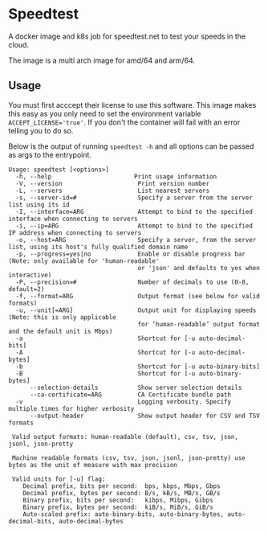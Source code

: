 # Speedtest
A docker image and k8s job for speedtest.net to test your speeds in the cloud. 

The image is a multi arch image for amd/64 and arm/64.

## Usage  

You must first acccept their license to use this software. This image makes this easy as you only need to set the environment variable `ACCEPT_LICENSE='true'`. If you don't the container will fail with an error telling you to do so. 

Below is the output of running `speedtest -h` and all options can be passed as args to the entrypoint. 

```
Usage: speedtest [<options>]  
  -h, --help                       Print usage information  
  -V, --version                     Print version number  
  -L, --servers                     List nearest servers  
  -s, --server-id=#                 Specify a server from the server list using its id  
  -I, --interface=ARG               Attempt to bind to the specified interface when connecting to servers  
  -i, --ip=ARG                      Attempt to bind to the specified IP address when connecting to servers  
  -o, --host=ARG                    Specify a server, from the server list, using its host's fully qualified domain name  
  -p, --progress=yes|no             Enable or disable progress bar (Note: only available for 'human-readable'  
                                    or 'json' and defaults to yes when interactive)  
  -P, --precision=#                 Number of decimals to use (0-8, default=2)  
  -f, --format=ARG                  Output format (see below for valid formats)  
  -u, --unit[=ARG]                  Output unit for displaying speeds (Note: this is only applicable  
                                    for ‘human-readable’ output format and the default unit is Mbps)  
  -a                                Shortcut for [-u auto-decimal-bits]  
  -A                                Shortcut for [-u auto-decimal-bytes]  
  -b                                Shortcut for [-u auto-binary-bits]  
  -B                                Shortcut for [-u auto-binary-bytes]  
      --selection-details           Show server selection details  
      --ca-certificate=ARG          CA Certificate bundle path  
  -v                                Logging verbosity. Specify multiple times for higher verbosity  
      --output-header               Show output header for CSV and TSV formats  

 Valid output formats: human-readable (default), csv, tsv, json, jsonl, json-pretty  

 Machine readable formats (csv, tsv, json, jsonl, json-pretty) use bytes as the unit of measure with max precision  

 Valid units for [-u] flag:  
    Decimal prefix, bits per second:  bps, kbps, Mbps, Gbps  
    Decimal prefix, bytes per second: B/s, kB/s, MB/s, GB/s  
    Binary prefix, bits per second:   kibps, Mibps, Gibps  
    Binary prefix, bytes per second:  kiB/s, MiB/s, GiB/s  
    Auto-scaled prefix: auto-binary-bits, auto-binary-bytes, auto-decimal-bits, auto-decimal-bytes  
```